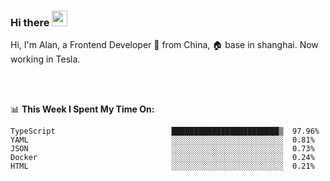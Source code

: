 ### Hi there <img src="https://media.giphy.com/media/hvRJCLFzcasrR4ia7z/giphy.gif" width="25px">

<!-- ![visitors](https://visitor-badge.glitch.me/badge?page_id=dislfyer.dislfyer) -->

Hi, I'm Alan, a Frontend Developer 🚀 from China, 🏠 base in shanghai. Now working in Tesla.

<br/>
<br/>

📊 **This Week I Spent My Time On:**


<!--START_SECTION:waka-->

```text
TypeScript                          ████████████████████████▒  97.96%
YAML                                ░░░░░░░░░░░░░░░░░░░░░░░░░  0.81%
JSON                                ░░░░░░░░░░░░░░░░░░░░░░░░░  0.73%
Docker                              ░░░░░░░░░░░░░░░░░░░░░░░░░  0.24%
HTML                                ░░░░░░░░░░░░░░░░░░░░░░░░░  0.21%
```

<!--END_SECTION:waka-->

<!--
**About Me:**
 -->
